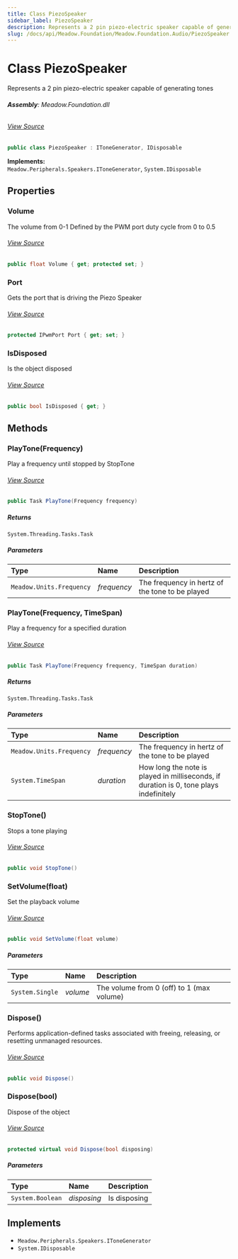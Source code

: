```yaml
---
title: Class PiezoSpeaker
sidebar_label: PiezoSpeaker
description: Represents a 2 pin piezo-electric speaker capable of generating tones
slug: /docs/api/Meadow.Foundation/Meadow.Foundation.Audio/PiezoSpeaker
---
```

# Class PiezoSpeaker
Represents a 2 pin piezo-electric speaker capable of generating tones

###### **Assembly**: Meadow.Foundation.dll
###### [View Source](https://github.com/WildernessLabs/Meadow.Foundation.git/blob/develop/Source/Meadow.Foundation.Core/Speakers/PiezoSpeaker.cs#L12)
```csharp title="Declaration"
public class PiezoSpeaker : IToneGenerator, IDisposable
```
**Implements:**  
`Meadow.Peripherals.Speakers.IToneGenerator`, `System.IDisposable`

## Properties
### Volume
The volume from 0-1 
Defined by the PWM port duty cycle from 0 to 0.5
###### [View Source](https://github.com/WildernessLabs/Meadow.Foundation.git/blob/develop/Source/Meadow.Foundation.Core/Speakers/PiezoSpeaker.cs#L18)
```csharp title="Declaration"
public float Volume { get; protected set; }
```
### Port
Gets the port that is driving the Piezo Speaker
###### [View Source](https://github.com/WildernessLabs/Meadow.Foundation.git/blob/develop/Source/Meadow.Foundation.Core/Speakers/PiezoSpeaker.cs#L23)
```csharp title="Declaration"
protected IPwmPort Port { get; set; }
```
### IsDisposed
Is the object disposed
###### [View Source](https://github.com/WildernessLabs/Meadow.Foundation.git/blob/develop/Source/Meadow.Foundation.Core/Speakers/PiezoSpeaker.cs#L30)
```csharp title="Declaration"
public bool IsDisposed { get; }
```
## Methods
### PlayTone(Frequency)
Play a frequency until stopped by StopTone
###### [View Source](https://github.com/WildernessLabs/Meadow.Foundation.git/blob/develop/Source/Meadow.Foundation.Core/Speakers/PiezoSpeaker.cs#L73)
```csharp title="Declaration"
public Task PlayTone(Frequency frequency)
```

##### Returns

`System.Threading.Tasks.Task`

##### Parameters

| Type | Name | Description |
|:--- |:--- |:--- |
| `Meadow.Units.Frequency` | *frequency* | The frequency in hertz of the tone to be played |

### PlayTone(Frequency, TimeSpan)
Play a frequency for a specified duration
###### [View Source](https://github.com/WildernessLabs/Meadow.Foundation.git/blob/develop/Source/Meadow.Foundation.Core/Speakers/PiezoSpeaker.cs#L83)
```csharp title="Declaration"
public Task PlayTone(Frequency frequency, TimeSpan duration)
```

##### Returns

`System.Threading.Tasks.Task`

##### Parameters

| Type | Name | Description |
|:--- |:--- |:--- |
| `Meadow.Units.Frequency` | *frequency* | The frequency in hertz of the tone to be played |
| `System.TimeSpan` | *duration* | How long the note is played in milliseconds, if duration is 0, tone plays indefinitely |

### StopTone()
Stops a tone playing
###### [View Source](https://github.com/WildernessLabs/Meadow.Foundation.git/blob/develop/Source/Meadow.Foundation.Core/Speakers/PiezoSpeaker.cs#L110)
```csharp title="Declaration"
public void StopTone()
```
### SetVolume(float)
Set the playback volume
###### [View Source](https://github.com/WildernessLabs/Meadow.Foundation.git/blob/develop/Source/Meadow.Foundation.Core/Speakers/PiezoSpeaker.cs#L119)
```csharp title="Declaration"
public void SetVolume(float volume)
```

##### Parameters

| Type | Name | Description |
|:--- |:--- |:--- |
| `System.Single` | *volume* | The volume from 0 (off) to 1 (max volume) |

### Dispose()
Performs application-defined tasks associated with freeing, releasing, or resetting unmanaged resources.
###### [View Source](https://github.com/WildernessLabs/Meadow.Foundation.git/blob/develop/Source/Meadow.Foundation.Core/Speakers/PiezoSpeaker.cs#L130)
```csharp title="Declaration"
public void Dispose()
```
### Dispose(bool)
Dispose of the object
###### [View Source](https://github.com/WildernessLabs/Meadow.Foundation.git/blob/develop/Source/Meadow.Foundation.Core/Speakers/PiezoSpeaker.cs#L140)
```csharp title="Declaration"
protected virtual void Dispose(bool disposing)
```

##### Parameters

| Type | Name | Description |
|:--- |:--- |:--- |
| `System.Boolean` | *disposing* | Is disposing |


## Implements

* `Meadow.Peripherals.Speakers.IToneGenerator`
* `System.IDisposable`

